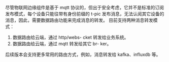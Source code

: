 尽管物联网边缘组件是基于 mqtt 协议的，但出于安全考虑，它并不是标准的订阅发布模式，每个设备只能往带有身份前缀的 t-pic 发布消息，无法认阅其它设备的消息，因此，需要数据路由功能来完成消息的转发。
目前支持两种消息转发模式：
1. 数据路由给云端，通过 http/webs- cket 转发给业务系统。
2. 数据路由给云端，通过 mqtt 转发给其它 br- ker。

后续版本会支持更多常用的路由方式，例如，消息转发给 kafka、influxdb 等。
